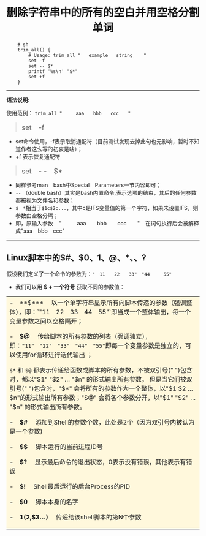 # <font face="楷体"><center>删除字符串中的所有的空白并用空格分割单词</center></font> #

```shell
    # sh
	trim_all() {
	    # Usage: trim_all "   example   string    "
	    set -f
	    set -- $*
	    printf '%s\n' "$*"
	    set +f
	}
 ```



----------   

**语法说明:**

使用范例： `trim_all "　　　aaa　　bbb　　ccc　　"`
> <font size=4>set　-f </font>

- set命令使用，-f表示取消通配符（目前测试发现去掉此句也无影响，暂时不知道作者这么写的初衷是啥）；
- +f 表示恢复通配符


> <font size=4>set　- -　$*</font>

- 同样参考man　bash中Special　Parameters一节内容即可；
- `--` （double bash）其实是bash内置命令,表示选项的结束，其后的任何参数都被视为文件名和参数；
- `$　*`相当于`$1c$2c...`，其中c是IFS变量值的第一个字符，如果未设置IFS，则参数由空格分隔；
- 即，原输入参数　"　　　aaa　　bbb　　ccc　　"　在词句执行后会被解释成"aaa　bbb　ccc"


----------

## **Linux脚本中的$#、$0、$1、$@、$*、$$、$?** ##

假设我们定义了一个命令的参数为：`"　11　　22　　33"　"44　　　55"`


- 我们可以用 **$ + 一个符号** 获取不同的参数值：

<table><tr><td bgcolor=Cornsilk>
-　**$***
　以一个单字符串显示所有向脚本传递的参数（强调整体），即：`"11　22　33　44　55"`即当成一个整体输出，每一个变量参数之间以空格隔开；

-　**$@**
　传给脚本的所有参数的列表（强调独立），即：`"11"　"22"　"33"　"44"　"55"`即每一个变量参数是独立的，可以使用for循环进行迭代输出 ；

`$*` 和 `$@` 都表示传递给函数或脚本的所有参数，不被双引号(" ")包含时，都以"$1" "$2" … "$n" 的形式输出所有参数。 
但是当它们被双引号(" ")包含时，"$*" 会将所有的参数作为一个整体，以"$1 $2 … $n"的形式输出所有参数；"$@" 会将各个参数分开，以"$1" "$2" … "$n" 的形式输出所有参数。 


-　**$#**
　添加到Shell的参数个数，此处是2个（因为双引号内被认为是一个参数)

-　**$$**
　脚本运行的当前进程ID号

-　**$?**
　显示最后命令的退出状态，0表示没有错误，其他表示有错误

-　**$!**
　Shell最后运行的后台Process的PID

-　**$0**
　脚本本身的名字

-　**$1($2,$3…)**
　传递给该shell脚本的第N个参数

</td></tr></table>
